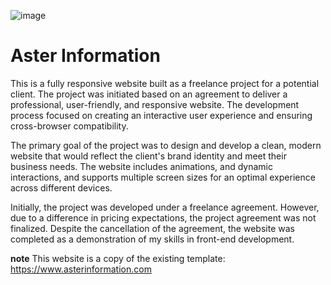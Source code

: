 ![image](https://github.com/user-attachments/assets/d6411ba0-c8d5-4eb0-a46f-7533d2c009ed)

<h1>Aster Information</h1>

This is a fully responsive website built as a freelance project for a potential client. The project was initiated based on an agreement to deliver a professional, user-friendly, and responsive website. The development process focused on creating an interactive user experience and ensuring cross-browser compatibility.

The primary goal of the project was to design and develop a clean, modern website that would reflect the client's brand identity and meet their business needs. The website includes animations, and dynamic interactions, and supports multiple screen sizes for an optimal experience across different devices.

Initially, the project was developed under a freelance agreement. However, due to a difference in pricing expectations, the project agreement was not finalized. Despite the cancellation of the agreement, the website was completed as a demonstration of my skills in front-end development.

**note** This website is a copy of the existing template: https://www.asterinformation.com
